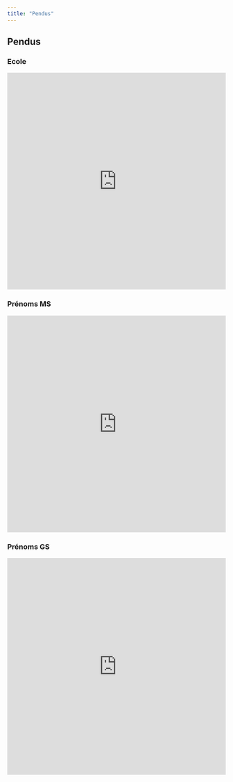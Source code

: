 ```yaml
---
title: "Pendus"
---
```


## Pendus


### Ecole
<iframe src="https://learningapps.org/watch?v=pynfibgen20" style="border:0px;width:100%;height:500px" webkitallowfullscreen="true" mozallowfullscreen="true"></iframe>


### Prénoms MS
<iframe src="https://learningapps.org/watch?v=pwj5wy6gc20" style="border:0px;width:100%;height:500px" webkitallowfullscreen="true" mozallowfullscreen="true"></iframe>


### Prénoms GS
<iframe src="https://learningapps.org/watch?v=prbzcx5pc20" style="border:0px;width:100%;height:500px" webkitallowfullscreen="true" mozallowfullscreen="true"></iframe>

